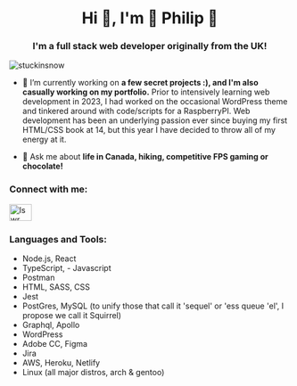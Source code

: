 <h1 align="center">Hi 👋, I'm 🥑 Philip 🥑</h1>
<h3 align="center">I'm a full stack web developer originally from the UK!</h3>

<p align="left"> <img src="https://komarev.com/ghpvc/?username=stuckinsnow&label=Profile%20views&color=0e75b6&style=flat" alt="stuckinsnow" /> </p>

- 🔭 I’m currently working on **a few secret projects :), and I'm also casually working on my portfolio.** Prior to intensively learning web development in 2023, I had worked on the occasional WordPress theme and tinkered around with code/scripts for a RaspberryPI. Web development has been an underlying passion ever since buying my first HTML/CSS book at 14, but this year I have decided to throw all of my energy at it.
  
- 💬 Ask me about **life in Canada, hiking, competitive FPS gaming or chocolate!** 

<h3 align="left">Connect with me:</h3>
<p align="left">
<a href="https://linkedin.com/in/lswr" target="blank"><img align="center" src="https://raw.githubusercontent.com/rahuldkjain/github-profile-readme-generator/master/src/images/icons/Social/linked-in-alt.svg" alt="lswr" height="30" width="40" /></a>
</p>

<h3 align="left">Languages and Tools:</h3>

- Node.js, React
- TypeScript, - Javascript
- Postman
- HTML, SASS, CSS
- Jest
- PostGres, MySQL (to unify those that call it 'sequel' or 'ess queue 'el', I propose we call it Squirrel)
- Graphql, Apollo
- WordPress 
- Adobe CC, Figma
- Jira
- AWS, Heroku, Netlify
- Linux (all major distros, arch & gentoo)

